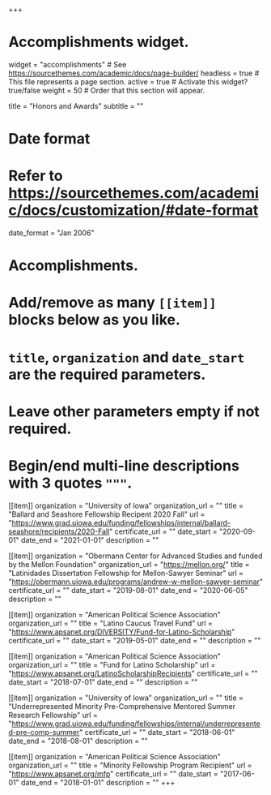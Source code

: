 +++
# Accomplishments widget.
widget = "accomplishments"  # See https://sourcethemes.com/academic/docs/page-builder/
headless = true  # This file represents a page section.
active = true  # Activate this widget? true/false
weight = 50  # Order that this section will appear.

title = "Honors and Awards"
subtitle = ""

# Date format
#   Refer to https://sourcethemes.com/academic/docs/customization/#date-format
date_format = "Jan 2006"

# Accomplishments.
#   Add/remove as many `[[item]]` blocks below as you like.
#   `title`, `organization` and `date_start` are the required parameters.
#   Leave other parameters empty if not required.
#   Begin/end multi-line descriptions with 3 quotes `"""`.

[[item]]
  organization = "University of Iowa"
  organization_url = ""
  title = "Ballard and Seashore Fellowship Recipent 2020 Fall"
  url = "https://www.grad.uiowa.edu/funding/fellowships/internal/ballard-seashore/recipients/2020-Fall"
  certificate_url = ""
  date_start = "2020-09-01"
  date_end = "2021-01-01"
  description = ""

[[item]]
  organization = "Obermann Center for Advanced Studies and funded by the Mellon Foundation"
  organization_url = "https://mellon.org/"
  title = "Latinidades Dissertation Fellowship for Mellon-Sawyer Seminar"
  url = "https://obermann.uiowa.edu/programs/andrew-w-mellon-sawyer-seminar"
  certificate_url = ""
  date_start = "2019-08-01"
  date_end = "2020-06-05"
  description = ""

[[item]]
  organization = "American Political Science Association"
  organization_url = ""
  title = "Latino Caucus Travel Fund"
  url = "https://www.apsanet.org/DIVERSITY/Fund-for-Latino-Scholarship"
  certificate_url = ""
  date_start = "2019-05-01"
  date_end = ""
  description = ""

[[item]]
  organization = "American Political Science Association"
  organization_url = ""
  title = "Fund for Latino Scholarship"
  url = "https://www.apsanet.org/LatinoScholarshipRecipients"
  certificate_url = ""
  date_start = "2018-07-01"
  date_end = ""
  description = ""
  
[[item]]
  organization = "University of Iowa"
  organization_url = ""
  title = "Underrepresented Minority Pre-Comprehensive Mentored Summer Research Fellowship"
  url = "https://www.grad.uiowa.edu/funding/fellowships/internal/underrepresented-pre-comp-summer"
  certificate_url = ""
  date_start = "2018-06-01"
  date_end = "2018-08-01"
  description = ""

[[item]]
  organization = "American Political Science Association"
  organization_url = ""
  title = "Minority Fellowship Program Recipient"
  url = "https://www.apsanet.org/mfp"
  certificate_url = ""
  date_start = "2017-06-01"
  date_end = "2018-01-01"
  description = ""
+++
